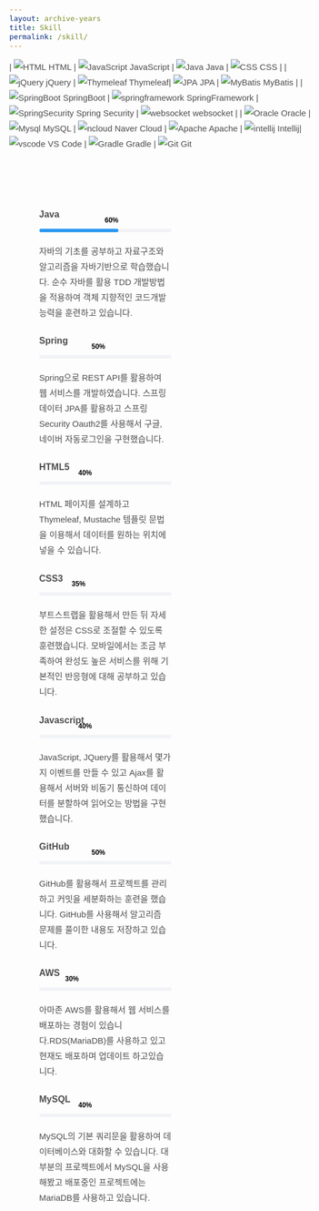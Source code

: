 ```yaml
---
layout: archive-years
title: Skill
permalink: /skill/
---
```


<style>
body {
    font-family: "Quicksand", Arial, sans-serif;
    font-weight: 400;
    font-size: 15px;
    line-height: 1.8;
    color: rgba(0, 0, 0, 0.7);
}
#colorlib-main {
    width: calc(100% - 300px);
    float: right;
    -webkit-transition: 0.5s;
    -o-transition: 0.5s;
    transition: 0.5s;
}
#colorlib-hero {
    min-height: 500px;
    background: #fff url(../images/loader.gif) no-repeat center center;
    width: 100%;
    float: left;
    margin-bottom: 10em;
    clear: both;
}
.colorlib-experience, .colorlib-skills, .colorlib-education, .colorlib-blog, .colorlib-work, .colorlib-about, .colorlib-services, .colorlib-contact {
    padding-top: 4em;
    padding-bottom: 9em;
    clear: both;
    width: 100%;
    display: block;
}
.colorlib-narrow-content {
    padding: 0 2.5em;
}
.col-md-6 {
    width: 50%;
    position: relative;
    min-height: 1px;
    padding-left: 15px;
    padding-right: 15px;
}
.fadeInLeft {
    animation-name: fadeInLeft;
}
.fadeInRight {
    animation-name: fadeInRight;
}
.progress {
    height: 6px;
    box-shadow: none;
    background: #f2f3f7;
    overflow: visible;
    margin-bottom: 20px;
}
.progress-bar span {
    position: absolute;
    top: -22px;
    right: 0;
}
.progress-wrap h3 {
    font-size: 16px;
    font-family: "Quicksand", Arial, sans-serif;
    margin-bottom: 10px;
}
.progress-bar.color-1 {
    background: #2c98f0;
}
.progress-bar {
    box-shadow: none;
    font-size: 12px;
    line-height: 1.2;
    color: #000;
    font-weight: 600;
    text-align: right;
    position: relative;
    overflow: visible;
    border-radius: 8px;
    float: left;
    height: 100%;
    transition: width 0.6s ease;
}
</style>

| ![HTML](html.png) HTML | ![JavaScript](javascript.png)  JavaScript | ![Java](java.png) Java | ![CSS](CSS.jpeg)  CSS | 
| ![jQuery](jQuery.png) jQuery | ![Thymeleaf](Thymeleaf.png)  Thymeleaf| ![JPA](JPA.png)  JPA | ![MyBatis](MyBatis.png)  MyBatis |
| ![SpringBoot](springboot.jpeg)  SpringBoot | ![springframework](springframework.png)  SpringFramework | ![SpringSecurity](SpringSecurity.png)  Spring Security | ![websocket](sockjs.png) websocket |
| ![Oracle](Oracle.png)  Oracle | ![Mysql](Mysql.png)  MySQL | ![ncloud](ncloud.jpeg)  Naver Cloud | ![Apache](apache.png) Apache 
| ![intellij](intellij.jpeg)  Intellij| ![vscode](vscode.png)  VS Code | ![Gradle](Gradle.png)  Gradle | ![Git](Git.png)  Git  

<body>
<section class="colorlib-skills" data-section="skills">
				<div class="colorlib-narrow-content">
					<div class="row">
						<div class="col-md-6 animate-box" data-animate-effect="fadeInLeft">
							<div class="progress-wrap">
								<h3><strong>Java</strong></h3>
								<div class="progress">
								 	<div class="progress-bar color-1" role="progressbar" aria-valuenow="60"
								  	aria-valuemin="0" aria-valuemax="100" style="width:60%">
								    <span>60%</span>
								  	</div>
								</div>
								자바의 기초를 공부하고 자료구조와 알고리즘을 자바기반으로 학습했습니다. 순수 자바를 활용 TDD 개발방법을 적용하여 객체 지향적인 코드개발 능력을 훈련하고 있습니다.
							</div>
						</div>
						<div class="col-md-6 animate-box" data-animate-effect="fadeInRight">
							<div class="progress-wrap">
								<h3><strong>Spring</strong></h3>
								<div class="progress">
								 	<div class="progress-bar color-2" role="progressbar" aria-valuenow="50"
								  	aria-valuemin="0" aria-valuemax="100" style="width:50%">
								    <span>50%</span>
								  	</div>
								</div>
								Spring으로 REST API를 활용하여 웹 서비스를 개발하였습니다. 스프링 데이터 JPA를 활용하고 스프링 Security Oauth2를 사용해서 구글, 네이버 자동로그인을 구현했습니다.
							</div>
						</div>
						<div class="col-md-6 animate-box" data-animate-effect="fadeInLeft">
							<div class="progress-wrap">
								<h3><strong>HTML5</strong></h3>
								<div class="progress">
								 	<div class="progress-bar color-3" role="progressbar" aria-valuenow="40"
								  	aria-valuemin="0" aria-valuemax="100" style="width:40%">
								    <span>40%</span>
								  	</div>
								</div>
								HTML 페이지를 설계하고 Thymeleaf, Mustache 템플릿 문법을 이용해서 데이터를 원하는 위치에 넣을 수 있습니다.
							</div>
						</div>
						<div class="col-md-6 animate-box" data-animate-effect="fadeInRight">
							<div class="progress-wrap">
								<h3><strong>CSS3</strong></h3>
								<div class="progress">
								 	<div class="progress-bar color-4" role="progressbar" aria-valuenow="35"
								  	aria-valuemin="0" aria-valuemax="100" style="width:35%">
								    <span>35%</span>
								  	</div>
								</div>
								부트스트랩을 활용해서 만든 뒤 자세한 설정은 CSS로 조절할 수 있도록 훈련했습니다. 모바일에서는 조금 부족하여 완성도 높은 서비스를 위해 기본적인 반응형에 대해 공부하고 있습니다.
							</div>
						</div>
						<div class="col-md-6 animate-box" data-animate-effect="fadeInLeft">
							<div class="progress-wrap">
								<h3><strong>Javascript</strong></h3>
								<div class="progress">
								 	<div class="progress-bar color-5" role="progressbar" aria-valuenow="40"
								  	aria-valuemin="0" aria-valuemax="100" style="width:40%">
								    <span>40%</span>
								  	</div>
								</div>
								JavaScript, JQuery를 활용해서 몇가지 이벤트를 만들 수 있고 Ajax를 활용해서 서버와 비동기 통신하여 데이터를 분할하여 읽어오는 방법을 구현했습니다.
							</div>
						</div>
						<div class="col-md-6 animate-box" data-animate-effect="fadeInRight">
							<div class="progress-wrap">
								<h3><strong>GitHub</strong></h3>
								<div class="progress">
								 	<div class="progress-bar color-6" role="progressbar" aria-valuenow="50"
								  	aria-valuemin="0" aria-valuemax="100" style="width:50%">
								    <span>50%</span>
								  	</div>
								</div>
								GitHub를 활용해서 프로젝트를 관리하고 커밋을 세분화하는 훈련을 했습니다. GitHub를 사용해서 알고리즘 문제를 풀이한 내용도 저장하고 있습니다.
							</div>
						</div>
						<div class="col-md-6 animate-box" data-animate-effect="fadeInLeft">
							<div class="progress-wrap">
								<h3><strong>AWS</strong></h3>
								<div class="progress">
									<div class="progress-bar color-7" role="progressbar" aria-valuenow="30"
										 aria-valuemin="0" aria-valuemax="100" style="width:30%">
										<span>30%</span>
									</div>
								</div>
								아마존 AWS를 활용해서 웹 서비스를 배포하는 경험이 있습니다.RDS(MariaDB)를 사용하고 있고 현재도 배포하며 업데이트 하고있습니다.
							</div>
						</div>
						<div class="col-md-6 animate-box" data-animate-effect="fadeInRight">
							<div class="progress-wrap">
								<h3><strong>MySQL</strong></h3>
								<div class="progress">
									<div class="progress-bar color-8" role="progressbar" aria-valuenow="40"
										 aria-valuemin="0" aria-valuemax="100" style="width:40%">
										<span>40%</span>
									</div>
								</div>
								MySQL의 기본 쿼리문을 활용하여 데이터베이스와 대화할 수 있습니다. 대부분의 프로젝트에서 MySQL을 사용해봤고
								배포중인 프로젝트에는 MariaDB를 사용하고 있습니다.
							</div>
						</div>
					</div>
				</div>
			</section>






